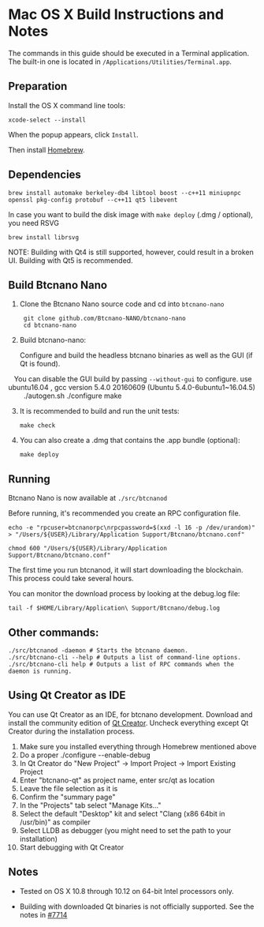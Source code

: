 Mac OS X Build Instructions and Notes
====================================
The commands in this guide should be executed in a Terminal application.
The built-in one is located in `/Applications/Utilities/Terminal.app`.

Preparation
-----------
Install the OS X command line tools:

`xcode-select --install`

When the popup appears, click `Install`.

Then install [Homebrew](http://brew.sh).

Dependencies
----------------------

    brew install automake berkeley-db4 libtool boost --c++11 miniupnpc openssl pkg-config protobuf --c++11 qt5 libevent

In case you want to build the disk image with `make deploy` (.dmg / optional), you need RSVG

    brew install librsvg

NOTE: Building with Qt4 is still supported, however, could result in a broken UI. Building with Qt5 is recommended.

Build Btcnano Nano
-----------------

1. Clone the Btcnano Nano source code and cd into `btcnano-nano`

        git clone github.com/Btcnano-NANO/btcnano-nano
        cd btcnano-nano

2.  Build btcnano-nano:

    Configure and build the headless btcnano binaries as well as the GUI (if Qt is found).

    You can disable the GUI build by passing `--without-gui` to configure. 
    use ubuntu16.04 , gcc version 5.4.0 20160609 (Ubuntu 5.4.0-6ubuntu1~16.04.5)
           
        ./autogen.sh
        ./configure
        make

3.  It is recommended to build and run the unit tests:

        make check

4.  You can also create a .dmg that contains the .app bundle (optional):

        make deploy

Running
-------

Btcnano Nano is now available at `./src/btcnanod`

Before running, it's recommended you create an RPC configuration file.

    echo -e "rpcuser=btcnanorpc\nrpcpassword=$(xxd -l 16 -p /dev/urandom)" > "/Users/${USER}/Library/Application Support/Btcnano/btcnano.conf"

    chmod 600 "/Users/${USER}/Library/Application Support/Btcnano/btcnano.conf"

The first time you run btcnanod, it will start downloading the blockchain. This process could take several hours.

You can monitor the download process by looking at the debug.log file:

    tail -f $HOME/Library/Application\ Support/Btcnano/debug.log

Other commands:
-------

    ./src/btcnanod -daemon # Starts the btcnano daemon.
    ./src/btcnano-cli --help # Outputs a list of command-line options.
    ./src/btcnano-cli help # Outputs a list of RPC commands when the daemon is running.

Using Qt Creator as IDE
------------------------
You can use Qt Creator as an IDE, for btcnano development.
Download and install the community edition of [Qt Creator](https://www.qt.io/download/).
Uncheck everything except Qt Creator during the installation process.

1. Make sure you installed everything through Homebrew mentioned above
2. Do a proper ./configure --enable-debug
3. In Qt Creator do "New Project" -> Import Project -> Import Existing Project
4. Enter "btcnano-qt" as project name, enter src/qt as location
5. Leave the file selection as it is
6. Confirm the "summary page"
7. In the "Projects" tab select "Manage Kits..."
8. Select the default "Desktop" kit and select "Clang (x86 64bit in /usr/bin)" as compiler
9. Select LLDB as debugger (you might need to set the path to your installation)
10. Start debugging with Qt Creator

Notes
-----

* Tested on OS X 10.8 through 10.12 on 64-bit Intel processors only.

* Building with downloaded Qt binaries is not officially supported. See the notes in [#7714](https://github.com/btcnano/btcnano/issues/7714)
